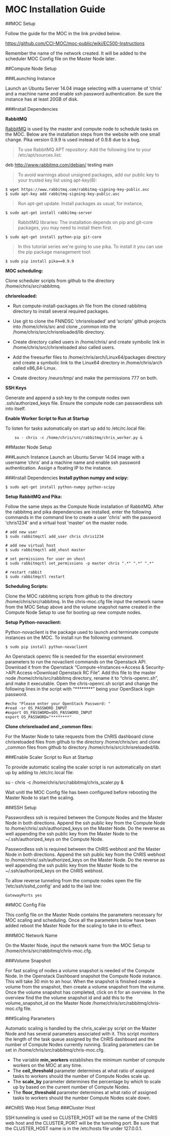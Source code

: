 # MOC Installation Guide

##MOC Setup
  
Follow the guide for the MOC in the link prvided below.

https://github.com/CCI-MOC/moc-public/wiki/EC500-Instructions

Remember the name of the network created. It will be added to the scheduler MOC Config file on the Master Node later.

##Compute Node Setup

###Launching Instance

Launch an Ubuntu Server 14.04 image selecting with a username of ‘chris’ and a machine name and enable ssh password authentication. Be sure the instance has at least 20GB of disk.

###Install Dependencies

**RabbitMQ**

[RabbitMQ](https://www.rabbitmq.com/)  is used by the master and compute node to schedule tasks on the MOC. Below are the installation steps from the website with one small change. Pika version 0.9.9 is used instead of 0.9.8 due to a bug.

>To use RabbitMQ APT repository:
>Add the following line to your /etc/apt/sources.list:
>
   deb http://www.rabbitmq.com/debian/ testing main
>
>To avoid warnings about unsigned packages, add our public key to your trusted key list using apt-key(8):
>
    $ wget https://www.rabbitmq.com/rabbitmq-signing-key-public.asc
    $ sudo apt-key add rabbitmq-signing-key-public.asc
>
>Run apt-get update.
>Install packages as usual; for instance,
>
    $ sudo apt-get install rabbitmq-server
>
>RabbitMQ libraries:
>The installation depends on pip and git-core packages, you may need to install them first.
>
    $ sudo apt-get install python-pip git-core
>
>In this tutorial series we're going to use pika. To install it you can use the pip package management tool:
>
    $ sudo pip install pika==0.9.9

**MOC scheduling:**
	
Clone scheduler scripts from github to the directory /home/chris/src/rabbitmq. 

**chrisreloaded:**

* Run compute-install-packages.sh file from the cloned rabbitmq directory to install several required packages.

* Use git to clone the FNNDSC ‘chrisreloaded’ and ‘scripts’ github projects into /home/chris/src and clone _common into the /home/chris/src/chrisreloaded/lib directory.

* Create directory called users in /home/chris/ and create symbolic link in /home/chris/src/chrisreloaded also called users.

* Add the freesurfer files to /home/chris/arch/Linux64/packages directory and create a symbolic link to the Linux64 directory 
in /home/chris/arch called x86_64-Linux.

* Create directory /neuro/tmp/ and make the permissions 777 on both.

**SSH Keys**

Generate and append a ssh key to the compute nodes own .ssh/authorized_keys file. Ensure the compute node can passwordless
ssh into itself.

**Enable Worker Script to Run at Startup**

To listen for tasks automatically on start up add to /etc/rc.local file:

	    su - chris -c /home/chris/src/rabbitmq/chris_worker.py &

##Master Node Setup

###Launch Instance
Launch an Ubuntu Server 14.04 image with a username ‘chris’ and a machine name and enable ssh password authentication.
Assign a floating IP to the instance.

###Install Dependencies
**Install python numpy and scipy:**

    $ sudo apt-get install python-numpy python-scipy

**Setup RabbitMQ and Pika:**

Follow the same steps as the Compute Node installation of RabbitMQ. After the rabbitmq and pika dependencies are installed,
enter the following commands in the command line  to create a user 'chris' with the password 'chris1234' and a virtual
host 'master' on the master node.
 
    # add new user
    $ sudo rabbitmqctl add_user chris chris1234

    # add new virtual host
    $ sudo rabbitmqctl add_vhost master

    # set permissions for user on vhost
    $ sudo rabbitmqctl set_permissions -p master chris ".*" ".*" ".*"

    # restart rabbit
    $ sudo rabbitmqctl restart

**Scheduling Scripts:**

Clone the MOC rabbitmq scripts from github to the directory /home/chris/src/rabbitmq. In the chris-moc.cfg file input 
the network name from the MOC Setup above and the volume snapshot name created in the Compute Node Setup to use for 
booting up new compute nodes.

**Setup Python-novaclient:**

Python-novaclient is the package used to launch and terminate compute instances on the MOC. To install run the following
command.

    $ sudo pip install python-novaclient

An Openstack openrc file is needed for the essential environment parameters to run the novaclient commands on the Openstack 
API. Download it from the Openstack “Compute->Instances->Access & Security->API Access->Download Openstack RC File”.
Add this file to the master node /home/chris/src/rabbitmq directory, rename it to “chris-openrc.sh”, and make it executable. 
Open the chris-openrc.sh script and change the following lines in the script with  “********” being your OpenStack login
password. 

    #echo "Please enter your OpenStack Password: "
    #read -sr OS_PASSWORD_INPUT
    #export OS_PASSWORD=$OS_PASSWORD_INPUT
    export OS_PASSWORD="********"

**Clone chrisreloaded and _common files:**

For the Master Node to take requests from the ChRIS dashboard clone chrisreloaded files from github to the directory
/home/chris/src and clone _common files from github to directory /home/chris/src/chrisreloaded/lib.

###Enable Scaler Script to Run at Startup

To provide automatic scaling the scaler script is run automatically on start up by adding to /etc/rc.local file:

  su - chris -c /home/chris/src/rabbitmq/chris_scaler.py &
  
Wait unitl the MOC Config file has been configured before rebooting the Master Node to start the scaling.
  
###SSH Setup

Passwordless ssh is required between the Compute Nodes and the Master Node in both directions. Append the ssh public key from the Compute Node to /home/chris/.ssh/authorized_keys on the Master Node. Do the reverse as well appending the ssh public key from the Master Node to the ~/.ssh/authorized_keys on the Compute Node.

Passwordless ssh is required between the ChRIS webhost and the Master Node in both directions. Append the ssh public key from the ChRIS webhost to /home/chris/.ssh/authorized_keys on the Master Node. Do the reverse as well appending the ssh public key from the Master Node to the ~/.ssh/authorized_keys on the ChRIS webhost.

To allow reverse tunneling from the compute nodes open the file ‘/etc/ssh/sshd_config’ and add to the last line:

    GatewayPorts yes

##MOC Config File

This config file on the Master Node contains the parameters necessary for MOC scaling and scheduling. Once all the parameters 
below have been added reboot the Master Node for the scaling to take in to effect.

###MOC Network Name

On the Master Node, input the network name from the MOC Setup to /home/chris/src/rabbitmq/chris-moc.cfg.

###Volume Snapshot

For fast scaling of nodes a volume snapshot is needed of the Compute Node. In the Openstack Dashboard snapshot the Compute Node instance. This will take 30 min to an hour. When the snapshot is finished create a volume from the snapshot, then create a volume snapshot from the volume. Once the volume snapshot has completed, click on it for an overview. In the overview find the the volume snapshot id and add this to the volume_snapshot_id on the Master Node /home/chris/src/rabbitmq/chris-moc.cfg file.

###Scaling Parameters

Automatic scaling is handled by the chris_scaler.py script on the Master Node and has several parameters associated with it.
This script monitors the length of the task queue assigned by the ChRIS dashboard and the number of Compute Nodes currently
running. Scaling parameters can be set in /home/chris/src/rabbitmq/chris-moc.cfg. 
* The variable **min_workers** establishes the minimum number of compute workers on the MOC at any time. 
* The **ceil_threshold** parameter determines at what ratio of assigned tasks to workers should the number of Compute Nodes scale up. 
* The **scale_by** parameter determines the percentage by which to scale up by based on the current number of Compute Nodes. 
* The **floor_threshold** parameter determines at what ratio of assigned tasks to workers should the number Compute Nodes scale down.

##ChRIS Web Host Setup
###Cluster Host

SSH tunneling is used so CLUSTER_HOST will be the name of the ChRIS web host and the CLUSTER_PORT will be the tunneling port. Be sure that the CLUSTER_HOST name is in the /etc/hosts file under 127.0.0.1.
